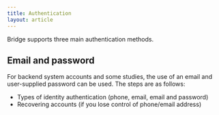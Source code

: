 ```yaml
---
title: Authentication
layout: article
---
```


<div id="toc"></div>

Bridge supports three main authentication methods.

## Email and password

For backend system accounts and some studies, the use of an email and user-supplied password can be used. The steps are as follows:



* Types of identity authentication (phone, email, email and password)
* Recovering accounts (if you lose control of phone/email address)

